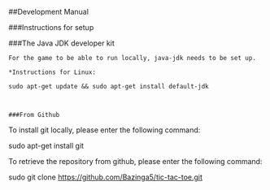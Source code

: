 ##Development Manual

###Instructions for setup



###The Java JDK developer kit
```
For the game to be able to run locally, java-jdk needs to be set up.

*Instructions for Linux:

sudo apt-get update && sudo apt-get install default-jdk



###From Github
```
To install git locally, please enter the following command:

sudo apt-get install git

To retrieve the repository from github, please enter the following command:

sudo git clone https://github.com/Bazinga5/tic-tac-toe.git
